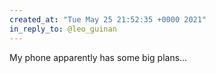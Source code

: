 ```yaml
---
created_at: "Tue May 25 21:52:35 +0000 2021"
in_reply_to: @leo_guinan
---
```


My phone apparently has some big plans...